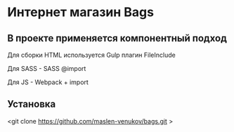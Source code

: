 Интернет магазин Bags
====================
В проекте применяется компонентный подход
--------------------
Для сборки HTML используется Gulp плагин FileInclude

Для SASS - SASS @import

Для JS - Webpack + import

Установка
--------------------
<git clone https://github.com/maslen-venukov/bags.git >

<npm i >